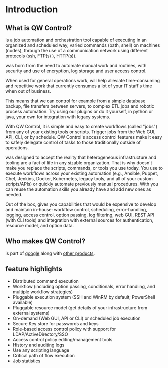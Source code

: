 # Introduction

## What is QW Control?

is a job automation and orchestration tool capable of executing in an organized and scheduled way, varied commands (bath, shell) on machines (nodes), through the use of a communication network using different protocols (ssh, FTP(s) ), HTTP(s)).

was born from the need to automate manual work and routines, with security and use of encryption, log storage and user access control.

When used for general operations work, will help alleviate time-consuming and repetitive work that currently consumes a lot of your IT staff's time when out of business.

This means that we can control for example from a simple database backup, file transfers between servers, to complex ETL jobs and robotic process automation. Try using our plugins or do it yourself, in python or java, your own for integration with legacy systems.

With QW Control, it is simple and easy to create workflows (called "jobs") from any of your existing tools or scripts. Trigger jobs from the Web GUI, API, CLI, or by schedule. QW Control's access control features make it easy to safely delegate control of tasks to those traditionally outside of operations.

was designed to accept the reality that heterogeneous infrastructure and tooling are a fact of life in any sizable organization. That is why doesn't make you replace the scripts, commands, or tools you use today. You use to execute workflows across your existing automation (e.g., Ansible, Puppet, Chef, Jenkins, Docker, Kubernetes, legacy tools, and all of your custom scripts/APIs) or quickly automate previously manual procedures. With you can reuse the automation skills you already have and add new ones as needed.

Out of the box, gives you capabilities that would be expensive to develop and maintain in-house: workflow control, scheduling, error-handling, logging, access control, option passing, log filtering, web GUI, REST API (with CLI tools) and integration with external sources for authentication, resource model, and option data.

## Who makes QW Control?

is part of [google](https://www.qwsoftware.com/) along with [other products](https://www.qwsoftware.com.br/catalogo-de-produtos/).

## feature highlights

- Distributed command execution
- Workflow (including option passing, conditionals, error handling, and multiple workflow strategies)
- Pluggable execution system (SSH and WinRM by default; PowerShell available)
- Pluggable resource model (get details of your infrastructure from external systems)
- On-demand (Web GUI, API or CLI) or scheduled job execution
- Secure Key store for passwords and keys
- Role-based access control policy with support for LDAP/ActiveDirectory/SSO
- Access control policy editing/management tools
- History and auditing logs
- Use any scripting language
- Critical path of flow execution
- Job statistics
